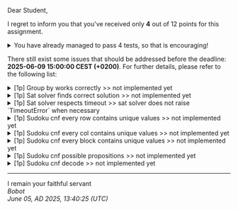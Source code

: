Dear Student,

I regret to inform you that you've received only **4** out of 12 points for this assignment.
<details><summary>You have already managed to pass 4 tests, so that is encouraging!</summary>&emsp;☑&nbsp;[1p]&nbsp;Sudoku&nbsp;cnf&nbsp;post&nbsp;init<br>&emsp;☑&nbsp;[1p]&nbsp;Sudoku&nbsp;cnf&nbsp;at&nbsp;least&nbsp;one<br>&emsp;☑&nbsp;[1p]&nbsp;Sudoku&nbsp;cnf&nbsp;at&nbsp;most&nbsp;one<br>&emsp;☑&nbsp;[1p]&nbsp;Sudoku&nbsp;cnf&nbsp;exactly&nbsp;one</details>

There still exist some issues that should be addressed before the deadline: **2025-06-09 15:00:00 CEST (+0200)**. For further details, please refer to the following list:

<details><summary>[1p] Group by works correctly &gt;&gt; not implemented yet</summary></details>
<details><summary>[1p] Sat solver finds correct solution &gt;&gt; not implemented yet</summary></details>
<details><summary>[1p] Sat solver respects timeout &gt;&gt; sat solver does not raise `TimeoutError` when necessary</summary></details>
<details><summary>[1p] Sudoku cnf every row contains unique values &gt;&gt; not implemented yet</summary></details>
<details><summary>[1p] Sudoku cnf every col contains unique values &gt;&gt; not implemented yet</summary></details>
<details><summary>[1p] Sudoku cnf every block contains unique values &gt;&gt; not implemented yet</summary></details>
<details><summary>[1p] Sudoku cnf possible propositions &gt;&gt; not implemented yet</summary></details>
<details><summary>[1p] Sudoku cnf decode &gt;&gt; not implemented yet</summary></details>

-----------
I remain your faithful servant\
_Bobot_\
_June 05, AD 2025, 13:40:25 (UTC)_